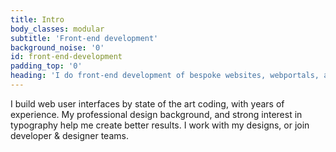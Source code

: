 ```yaml
---
title: Intro
body_classes: modular
subtitle: 'Front-end development'
background_noise: '0'
id: front-end-development
padding_top: '0'
heading: 'I do front-end development of bespoke websites, webportals, and webshops with high design-fidelity'
---
```


I build web user interfaces by state of the art coding, with years of experience. My professional design background, and strong interest in typography help me create better results. I work with my designs, or join developer & designer teams.
